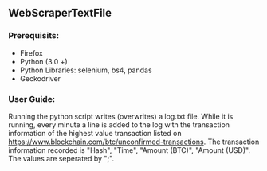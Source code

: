 ## WebScraperTextFile

### Prerequisits:
- Firefox
- Python (3.0 +)
- Python Libraries: selenium, bs4, pandas
- Geckodriver

### User Guide:
Running the python script writes (overwrites) a log.txt file. While it is running, every minute a line is added to the log with the transaction information of the highest value transaction listed on https://www.blockchain.com/btc/unconfirmed-transactions. The transaction information recorded is "Hash", "Time", "Amount (BTC)", "Amount (USD)". The values are seperated by ";".
